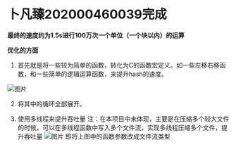 # 卜凡臻202000460039完成

**最终的速度约为1.5s进行100万次一个单位（一个块以内）的运算**  

**优化的方面**
1.	首先就是将一些较为简单的函数，转化为C的函数宏定义。如一些左移右移函数，和一些简单的逻辑运算函数，来提升hash的速度。  

![图片](https://user-images.githubusercontent.com/71548447/181917496-3ea6661e-c707-468d-a3fe-8eb667117972.png)  

2.	将其中的循环全部展开。  

3.	使用多线程来提升吞吐量
注：在本项目中未体现，主要是在压缩多个较大文件的时候，可以在多线程函数中写入多个文件流，实现多线程压缩多个文件，提升吞吐量
![图片](https://user-images.githubusercontent.com/71548447/181917619-6226b434-f63a-444a-9747-ced73efe3736.png)
即将上图中的函数参数改成文件流类型
